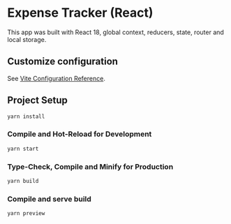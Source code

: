 # Expense Tracker (React)

This app was built with React 18, global context, reducers, state, router and local storage.

## Customize configuration

See [Vite Configuration Reference](https://vitejs.dev/config/).

## Project Setup

```sh
yarn install
```

### Compile and Hot-Reload for Development

```sh
yarn start
```

### Type-Check, Compile and Minify for Production

```sh
yarn build
```

### Compile and serve build

```sh
yarn preview
```
